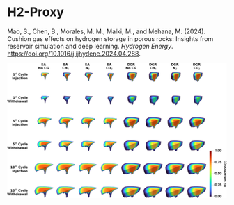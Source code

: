 # H2-Proxy

Mao, S., Chen, B., Morales, M. M., Malki, M., and Mehana, M. (2024). Cushion gas effects on hydrogen storage in porous rocks: Insights from reservoir simulation and deep learning. <em>Hydrogen Energy</em>. https://doi.org/10.1016/j.ijhydene.2024.04.288.

<p align="center">
  <img src="https://github.com/misaelmmorales/H2-Proxy/blob/main/cushion/cushion.jpg" width="1000"/>
</p>


<!-- 
proxy modeling for subsurface H2 storage

256x256x1 SGEMS params: 
(Max, Med, Min) = (100, 50, 25)
(Nugget, Contrib) = (0.01, 0.3)

To-Do:
1) Create (500) 256x256x1 {Kx, $\phi$} Gaussian Fields -> kx from SGEMS, $\phi$ from KZ
2) Create (500) 256x256x1 {Kx, $\phi$} Fluvial fields -> from [MLTrainingImages](https://github.com/misaelmmorales/MLTrainingImages) (slice 2D)
3) Upload individual realizations, col=idx | row=jdx

TensorFlow GPU setup:
Go into Anaconda Navigator and edit condarc settings to include http and https proxy setting
- conda deactivate
- conda create -n deep
- conda install -c conda-forge cudatoolkit=11.2 cudnn=8.1.0
- pip install --proxy http://proxyout.lanl.gov:8080 tensorflow

https://machinelearningmastery.com/develop-your-first-neural-network-with-pytorch-step-by-step/
https://medium.com/swlh/training-deep-neural-networks-on-a-gpu-with-pytorch-11079d89805
https://appsilon.com/visualize-pytorch-neural-networks/
-->
